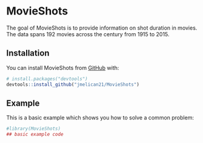 
<!-- README.md is generated from README.Rmd. Please edit that file -->

# MovieShots

<!-- badges: start -->

<!-- badges: end -->

The goal of MovieShots is to provide information on shot duration in
movies. The data spans 192 movies across the century from 1915 to 2015.

## Installation

You can install MovieShots from [GitHub](https://github.com/) with:

``` r
# install.packages("devtools")
devtools::install_github("jmelican21/MovieShots")
```

## Example

This is a basic example which shows you how to solve a common problem:

``` r
#library(MovieShots)
## basic example code
```

